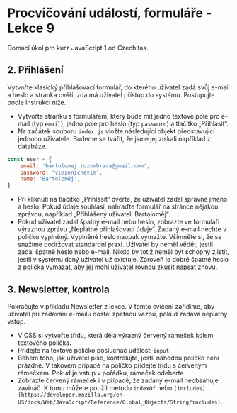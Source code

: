 # Procvičování událostí, formuláře - Lekce 9

Domácí úkol pro kurz JavaScript 1 od Czechitas.

## 2. Přihlášení

Vytvořte klasický přihlašovací formulář, do kterého uživatel zadá svůj e-mail a heslo a stránka ověří, zda má uživatel přístup do systému. Postupujte podle instrukcí níže.

- Vytvořte stránku s formulářem, který bude mít jedno textové pole pro e-mail (typ `email`), jedno pole pro heslo (typ `password`) a tlačítko „Přihlásit“.
- Na začátek souboru `index.js` vložte následující objekt představující jednoho uživatele. Budeme se tvářit, že jsme jej získali například z databáze.
```javascript
const user = {
    email: 'bartolomej.rozumbrada@gmail.com',
    password: 'vimzenicnevim',
    name: 'Bartoloměj',
}
```
- Při kliknutí na tlačítko „Přihlásit“ ověřte, že uživatel zadal správné jméno a heslo. Pokud údaje souhlasí, nahraďte formulář na stránce nějakou zprávou, například „Přihlášený uživatel: Bartoloměj“.
- Pokud uživatel zadal špatný e-mail nebo heslo, zobrazte ve formuláři výraznou zprávu „Neplatné přihlašovací údaje“. Zadaný e-mail nechte v políčku vyplněný. Vyplněné heslo naopak vymažte.
Všimněte si, že se snažíme dodržovat standardní praxi. Uživatel by neměl vědět, jestli zadal špatně heslo nebo e-mail. Nikdo by totiž neměl být schopný zjistit, jestli v systému daný uživatel už existuje. Zároveň je dobré špatné heslo z políčka vymazat, aby jej mohl uživatel rovnou zkusit napsat znovu.

## 3. Newsletter, kontrola

Pokračujte v příkladu Newsletter z lekce. V tomto cvičení zařídíme, aby uživatel při zadávání e-mailu dostal zpětnou vazbu, pokud zadává neplatný vstup.

- V CSS si vytvořte třídu, která dělá výrazný červený rámeček kolem textového políčka.
- Přidejte na textové políčko posluchač události `input`.
- Během toho, jak uživatel píše, kontrolujte, jestli náhodou políčko není prázdné. V takovém případě na políčko přidejte třídu s červeným rámečkem. Pokud je vstup v pořádku, rámeček odeberte.
- Zobrazte červený rámeček i v případě, že zadaný e-mail neobsahuje zavináč. K tomu můžete použít metodu `indexOf` nebo `[includes](https://developer.mozilla.org/en-US/docs/Web/JavaScript/Reference/Global_Objects/String/includes)`.

